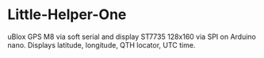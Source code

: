 # Little-Helper-One
uBlox GPS M8 via soft serial and display ST7735 128x160 via SPI on Arduino nano. 
Displays latitude, longitude, QTH locator, UTC time.
